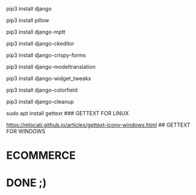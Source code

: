 pip3 install django

pip3 install pillow

pip3 install django-mptt

pip3 install django-ckeditor

pip3 install django-crispy-forms

pip3 install django-modeltranslation

pip3 install django-widget_tweaks

pip3 install django-colorfield

pip3 install django-cleanup

sudo apt install gettext ### GETTEXT FOR LINUX

https://mlocati.github.io/articles/gettext-iconv-windows.html ## GETTEXT FOR WINDOWS
# ECOMMERCE


# DONE ;)
